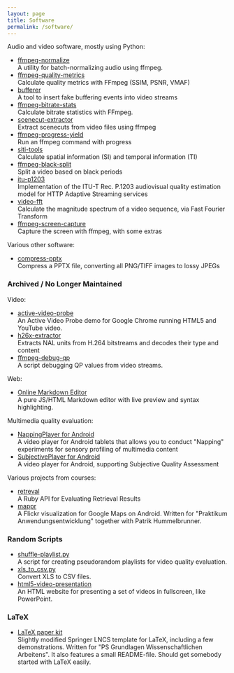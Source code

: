 ```yaml
---
layout: page
title: Software
permalink: /software/
---
```


Audio and video software, mostly using Python:

*   [ffmpeg-normalize](https://github.com/slhck/ffmpeg-normalize)  
    A utility for batch-normalizing audio using ffmpeg.
*   [ffmpeg-quality-metrics](https://github.com/slhck/ffmpeg-quality-metrics)  
    Calculate quality metrics with FFmpeg (SSIM, PSNR, VMAF)
*   [bufferer](https://github.com/slhck/bufferer)  
    A tool to insert fake buffering events into video streams
*   [ffmpeg-bitrate-stats](https://github.com/slhck/ffmpeg-bitrate-stats)  
    Calculate bitrate statistics with FFmpeg.
*   [scenecut-extractor](https://github.com/slhck/scenecut-extractor)  
    Extract scenecuts from video files using ffmpeg
*   [ffmpeg-progress-yield](https://github.com/slhck/ffmpeg-progress-yield)  
    Run an ffmpeg command with progress
*   [siti-tools](https://github.com/vqeg/siti-tools)  
    Calculate spatial information (SI) and temporal information (TI)
*   [ffmpeg-black-split](https://github.com/slhck/ffmpeg-black-split)  
    Split a video based on black periods
*   [itu-p1203](https://github.com/itu-p1203/itu-p1203)  
    Implementation of the ITU-T Rec. P.1203 audiovisual quality estimation model for HTTP Adaptive Streaming services
*   [video-fft](https://github.com/slhck/video-fft)  
    Calculate the magnitude spectrum of a video sequence, via Fast Fourier Transform
*   [ffmpeg-screen-capture](https://github.com/slhck/ffmpeg-screen-capture)  
    Capture the screen with ffmpeg, with some extras

Various other software:

*   [compress-pptx](https://github.com/slhck/compress-pptx)  
    Compress a PPTX file, converting all PNG/TIFF images to lossy JPEGs



### Archived / No Longer Maintained

Video:

*   [active-video-probe](https://github.com/slhck/active-video-probe)  
    An Active Video Probe demo for Google Chrome running HTML5 and YouTube video.
*   [h26x-extractor](https://github.com/slhck/h26x-extractor)  
    Extracts NAL units from H.264 bitstreams and decodes their type and content
*   [ffmpeg-debug-qp](https://github.com/slhck/ffmpeg-debug-qp)  
    A script debugging QP values from video streams.

Web:
    
*   [Online Markdown Editor](/markdown)  
    A pure JS/HTML Markdown editor with live preview and syntax highlighting.

Multimedia quality evaluation:

*   [NappingPlayer for Android](https://github.com/slhck/napping-player)  
    A video player for Android tablets that allows you to conduct "Napping" experiments for sensory profiling of multimedia content
*   [SubjectivePlayer for Android](https://github.com/slhck/SubjectivePlayer)  
    A video player for Android, supporting Subjective Quality Assessment

Various projects from courses:

*   [retreval](http://github.com/slhck/retreval)  
    A Ruby API for Evaluating Retrieval Results
*   [mappr](http://code.google.com/p/mappr)  
    A Flickr visualization for Google Maps on Android. Written for "Praktikum Anwendungsentwicklung" together with Patrik Hummelbrunner.

### Random Scripts

*   [shuffle-playlist.py](https://gist.github.com/slhck/a88d3ff46d782bb77db21618fc438fdf)  
    A script for creating pseudorandom playlists for video quality evaluation.
*   [xls_to_csv.py](https://gist.github.com/slhck/c34b1b1f2a944e53be2ade4712b7e762)  
    Convert XLS to CSV files.
*   [html5-video-presentation](https://gist.github.com/slhck/5ca8205aa93e378edb38)  
    An HTML website for presenting a set of videos in fullscreen, like PowerPoint.

### LaTeX

*   [LaTeX paper kit](scripts/pa.wgi-paperkit.zip)  
    Slightly modified Springer LNCS template for LaTeX, including a few demonstrations. Written for "PS Grundlagen Wissenschaftlichen Arbeitens". It also features a small README-file. Should get somebody started with LaTeX easily.